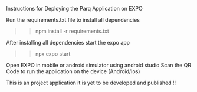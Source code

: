 Instructions for Deploying the Parq Application on EXPO

Run the requirements.txt file to install all dependencies

>> npm install -r requirements.txt

After installing all dependencies start the expo app 

>> npx expo start

Open EXPO in mobile or android simulator using android studio
Scan the QR Code to run the application on the device (Android/Ios)

This is an project application it is yet to be developed and published !!

